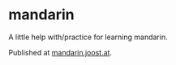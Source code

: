 # mandarin
A little help with/practice for learning mandarin. 

Published at [mandarin.joost.at](https://mandarin.joost.at/).
